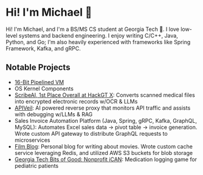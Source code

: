# Hi! I'm Michael 👋

Hi! I'm Michael, and I'm a BS/MS CS student at Georgia Tech 🐝. I love low-level systems and backend engineering. I enjoy writing C/C++, Java, Python, and Go; I'm also heavily experienced with frameworks like Spring Framework, Kafka, and gRPC.

## Notable Projects
- [16-Bit Pipelined VM](https://github.com/michaelhyi/pipelined-vm)
- OS Kernel Components
- [ScribeAI, 1st Place Overall at HackGT X](https://github.com/michaelhyi/scribeai): Converts scanned medical files into encrypted electronic records w/OCR & LLMs
- [APIVeil](https://github.com/michaelhyi/apiveil): AI powered reverse proxy that monitors API traffic and assists with debugging w/LLMs & RAG
- Sales Invoice Automation Platform (Java, Spring, gRPC, Kafka, GraphQL, MySQL): Automates Excel sales data -> pivot table -> invoice generation. Wrote custom API gateway to distribute GraphQL requests to microservices
- [Film Blog](https://github.com/michaelhyi/film-blog): Personal blog for writing about movies. Wrote custom cache service leveraging Redis, and utilized AWS S3 buckets for blob storage
- [Georgia Tech Bits of Good: Nonprofit iCAN](https://github.com/GTBitsofGood/ican): Medication logging game for pediatric patients

